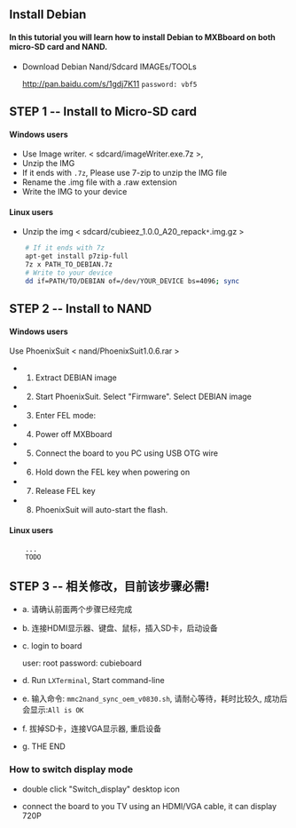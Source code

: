 
## Install Debian 
#### In this tutorial you will learn how to install Debian to MXBboard on both micro-SD card and NAND.

* Download Debian Nand/Sdcard IMAGEs/TOOLs

    <http://pan.baidu.com/s/1gdj7K11> 
    `password: vbf5`


## STEP 1 -- Install to Micro-SD card

#### Windows users
* Use Image writer. < sdcard/imageWriter.exe.7z >, 
* Unzip the IMG
* If it ends with `.7z`, Please use 7-zip to unzip the IMG file
* Rename the .img file with a .raw extension
* Write the IMG to your device

#### Linux users
* Unzip the img < sdcard/cubieez_1.0.0_A20_repack`*`.img.gz >
```bash
    # If it ends with 7z
    apt-get install p7zip-full
    7z x PATH_TO_DEBIAN.7z
    # Write to your device
    dd if=PATH/TO/DEBIAN of=/dev/YOUR_DEVICE bs=4096; sync
```


## STEP 2 -- Install to NAND
  
####    Windows users
Use PhoenixSuit  < nand/PhoenixSuit1.0.6.rar >
         
* 1. Extract DEBIAN image
* 2. Start PhoenixSuit. Select "Firmware".  Select DEBIAN image
* 3. Enter FEL mode:
* 4. Power off MXBboard
* 5. Connect the board to you PC using USB OTG wire
* 6. Hold down the FEL key when powering on
* 7. Release FEL key
* 8. PhoenixSuit will auto-start the flash.

####    Linux users
        ...
        TODO

## STEP 3 -- 相关修改，目前该步骤必需!
* a. 请确认前面两个步骤已经完成
* b. 连接HDMI显示器、键盘、鼠标，插入SD卡，启动设备
* c. login to board

     user:     root
     password: cubieboard

* d. Run `LXTerminal`, Start command-line
* e. 输入命令: `mmc2nand_sync_oem_v0830.sh`, 请耐心等待，耗时比较久, 成功后会显示:`All is OK`
* f. 拔掉SD卡，连接VGA显示器, 重启设备
* g. THE END

### How to switch display mode 

* double click "Switch_display" desktop icon

* connect the board to you TV using an HDMI/VGA cable, it can display 720P

